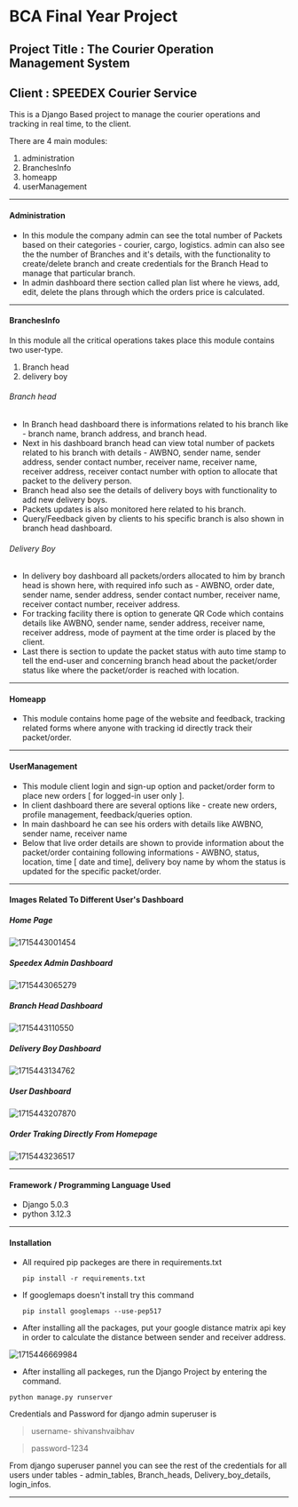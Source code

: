 # BCA Final Year Project

## Project Title : The Courier Operation Management System

## Client : SPEEDEX Courier Service

This is a Django Based project to manage the courier operations and tracking in real time, to the client.

There are 4 main modules:

1. administration
2. BranchesInfo
3. homeapp
4. userManagement

---

#### Administration

* In this module the company admin can see the total number of Packets based on their categories - courier, cargo, logistics. admin can also see the the number of Branches and it's details, with the functionality to create/delete branch and create credentials for the Branch Head to manage that particular branch.
* In admin dashboard there section called plan list where he views, add, edit, delete the plans through which the orders price is calculated.

---

#### BranchesInfo

In this module all the critical operations takes place this module contains two user-type.

1. Branch head
2. delivery boy

###### Branch head

* In Branch head dashboard there is informations related to his branch like - branch name, branch address, and branch head.
* Next in his dashboard branch head can view total number of packets related to his branch with details - AWBNO, sender name, sender address, sender contact number, receiver name, receiver name, receiver address, receiver contact number with option to allocate that packet to the delivery person.
* Branch head also see the details of delivery boys with functionality to add new delivery boys.
* Packets updates is also monitored here related to his branch.
* Query/Feedback given by clients to his specific branch is also shown in branch head dashboard.

###### Delivery Boy

* In delivery boy dashboard all packets/orders allocated to him by branch head is shown here, with required info such as - AWBNO, order date, sender name, sender address, sender contact number, receiver name, receiver contact number, receiver address.
* For tracking facility there is option to generate QR Code which contains details like AWBNO, sender name, sender address, receiver name, receiver address, mode of payment at the time order is placed by the client.
* Last there is section to update the packet status with auto time stamp to tell the end-user and concerning branch head about the packet/order status like where the packet/order is reached with location.

---

#### Homeapp

* This module contains home page of the website and  feedback, tracking related forms where anyone with tracking id directly track their packet/order.

---

#### UserManagement

* This module client login and sign-up option and packet/order form to place new orders [ for logged-in user only ].
* In client dashboard there are several options like - create new orders, profile management, feedback/queries option.
* In main dashboard he can see his orders with details like AWBNO, sender name, receiver name
* Below that live order details are shown to provide information about the packet/order containing following informations - AWBNO, status, location, time [ date and time], delivery boy name by whom the status is updated for the specific packet/order.

---

#### Images Related To Different User's Dashboard

##### Home Page

![1715443001454](image/README/1715443001454.png)

##### Speedex Admin Dashboard

![1715443065279](image/README/1715443065279.png)

##### Branch Head Dashboard

![1715443110550](image/README/1715443110550.png)

##### Delivery Boy Dashboard

![1715443134762](image/README/1715443134762.png)

##### User Dashboard

![1715443207870](image/README/1715443207870.png)

##### Order Traking Directly From Homepage

![1715443236517](image/README/1715443236517.png)

---

#### Framework / Programming Language Used

* Django 5.0.3
* python 3.12.3

---

#### Installation

* All required pip packeges are there in requirements.txt

  ```
  pip install -r requirements.txt

  ```
* If googlemaps doesn't install try this command

  ```
  pip install googlemaps --use-pep517
  ```
* After installing all the packages, put your google distance matrix api key in order to calculate the distance between sender and receiver address.

![1715446669984](image/README/1715446669984.png)

* After installing all packeges, run the Django Project by entering the command.

```
python manage.py runserver
```

Credentials and Password for django admin superuser is

> username- shivanshvaibhav

> password-1234

From django superuser pannel you can see the rest of the credentials for all users under tables - admin_tables, Branch_heads, Delivery_boy_details, login_infos.

---
